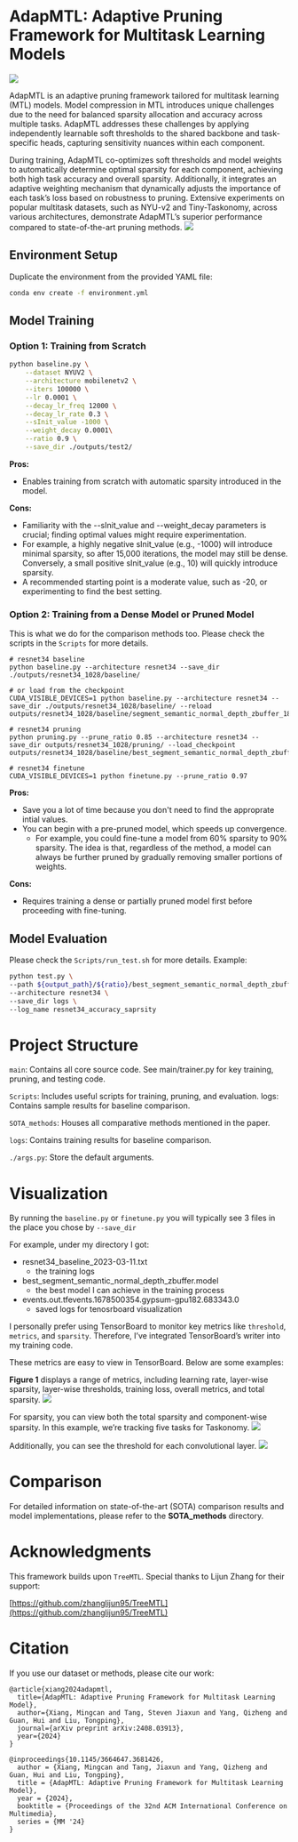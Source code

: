 # AdapMTL: Adaptive Pruning Framework for Multitask Learning Models

![](pictures/figure1.png)

AdapMTL is an adaptive pruning framework tailored for multitask learning (MTL) models. Model compression in MTL introduces unique challenges due to the need for balanced sparsity allocation and accuracy across multiple tasks. AdapMTL addresses these challenges by applying independently learnable soft thresholds to the shared backbone and task-specific heads, capturing sensitivity nuances within each component.

During training, AdapMTL co-optimizes soft thresholds and model weights to automatically determine optimal sparsity for each component, achieving both high task accuracy and overall sparsity. Additionally, it integrates an adaptive weighting mechanism that dynamically adjusts the importance of each task’s loss based on robustness to pruning. Extensive experiments on popular multitask datasets, such as NYU-v2 and Tiny-Taskonomy, across various architectures, demonstrate AdapMTL’s superior performance compared to state-of-the-art pruning methods.
![](pictures/table2.png)


## Environment Setup

Duplicate the environment from the provided YAML file:

```bash
conda env create -f environment.yml
```

## Model Training

### Option 1: Training from Scratch
```bash
python baseline.py \
    --dataset NYUV2 \
    --architecture mobilenetv2 \
    --iters 100000 \
    --lr 0.0001 \
    --decay_lr_freq 12000 \
    --decay_lr_rate 0.3 \
    --sInit_value -1000 \
    --weight_decay 0.0001\
    --ratio 0.9 \
    --save_dir ./outputs/test2/
```

**Pros:**

- Enables training from scratch with automatic sparsity introduced in the model.

**Cons:**

- Familiarity with the --sInit_value and --weight_decay parameters is crucial; finding optimal values might require experimentation.
- For example, a highly negative sInit_value (e.g., -1000) will introduce minimal sparsity, so after 15,000 iterations, the model may still be dense. Conversely, a small positive sInit_value (e.g., 10) will quickly introduce sparsity. 
- A recommended starting point is a moderate value, such as -20, or experimenting to find the best setting.


### Option 2: Training from a Dense Model or Pruned Model
This is what we do for the comparison methods too.
Please check the scripts in the `Scripts` for more details.

```
# resnet34 baseline
python baseline.py --architecture resnet34 --save_dir ./outputs/resnet34_1028/baseline/

# or load from the checkpoint
CUDA_VISIBLE_DEVICES=1 python baseline.py --architecture resnet34 --save_dir ./outputs/resnet34_1028/baseline/ --reload outputs/resnet34_1028/baseline/segment_semantic_normal_depth_zbuffer_18999.model

# resnet34 pruning
python pruning.py --prune_ratio 0.85 --architecture resnet34 --save_dir outputs/resnet34_1028/pruning/ --load_checkpoint outputs/resnet34_1028/baseline/best_segment_semantic_normal_depth_zbuffer.model

# resnet34 finetune
CUDA_VISIBLE_DEVICES=1 python finetune.py --prune_ratio 0.97
```

**Pros:**

- Save you a lot of time because you don't need to find the approprate intial values.
- You can begin with a pre-pruned model, which speeds up convergence.
  - For example, you could fine-tune a model from 60% sparsity to 90% sparsity. The idea is that, regardless of the method, a model can always be further pruned by gradually removing smaller portions of weights.

**Cons:**

- Requires training a dense or partially pruned model first before proceeding with fine-tuning.


## Model Evaluation

Please check the `Scripts/run_test.sh` for more details. Example:

```bash
python test.py \
--path ${output_path}/${ratio}/best_segment_semantic_normal_depth_zbuffer.model \
--architecture resnet34 \
--save_dir logs \
--log_name resnet34_accuracy_saprsity
```

# Project Structure
`main`: Contains all core source code. See main/trainer.py for key training, pruning, and testing code.

`Scripts`: Includes useful scripts for training, pruning, and evaluation.
logs: Contains sample results for baseline comparison.

`SOTA_methods`: Houses all comparative methods mentioned in the paper.

`logs`: Contains training results for baseline comparison.

`./args.py`: Store the default arguments.


# Visualization
By running the `baseline.py` or `finetune.py` you will typically see 3 files in the place you chose by `--save_dir`

For example, under my directory I got:
- resnet34_baseline_2023-03-11.txt
  - the training logs
- best_segment_semantic_normal_depth_zbuffer.model
  - the best model I can achieve in the training process
- events.out.tfevents.1678500354.gypsum-gpu182.683343.0
  - saved logs for tenosrboard visualization

I personally prefer using TensorBoard to monitor key metrics like `threshold`, `metrics`, and `sparsity`. Therefore, I’ve integrated TensorBoard’s writer into my training code.

These metrics are easy to view in TensorBoard. Below are some examples:

**Figure 1** displays a range of metrics, including learning rate, layer-wise sparsity, layer-wise thresholds, training loss, overall metrics, and total sparsity.
![](pictures/tensorboard1.png)

For sparsity, you can view both the total sparsity and component-wise sparsity. In this example, we’re tracking five tasks for Taskonomy.
![](pictures/tensorboard_sparsity.png)

Additionally, you can see the threshold for each convolutional layer.
![](pictures/tensorboard_thres.png)

# Comparison

For detailed information on state-of-the-art (SOTA) comparison results and model implementations, please refer to the **SOTA_methods** directory.

# Acknowledgments

This framework builds upon `TreeMTL`. Special thanks to Lijun Zhang for their support:

[https://github.com/zhanglijun95/TreeMTL](https://github.com/zhanglijun95/TreeMTL)

# Citation
If you use our dataset or methods, please cite our work:

```
@article{xiang2024adapmtl,
  title={AdapMTL: Adaptive Pruning Framework for Multitask Learning Model},
  author={Xiang, Mingcan and Tang, Steven Jiaxun and Yang, Qizheng and Guan, Hui and Liu, Tongping},
  journal={arXiv preprint arXiv:2408.03913},
  year={2024}
}

@inproceedings{10.1145/3664647.3681426,
  author = {Xiang, Mingcan and Tang, Jiaxun and Yang, Qizheng and Guan, Hui and Liu, Tongping},
  title = {AdapMTL: Adaptive Pruning Framework for Multitask Learning Model},
  year = {2024},
  booktitle = {Proceedings of the 32nd ACM International Conference on Multimedia},
  series = {MM '24}
}
```

